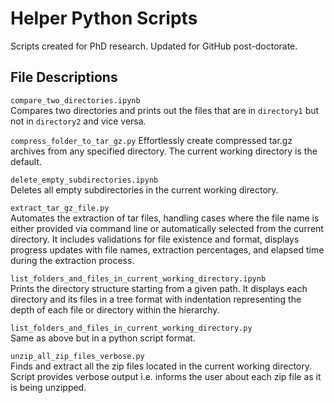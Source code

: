 # Helper Python Scripts
 Scripts created for PhD research. Updated for GitHub post-doctorate.
 
## File Descriptions <a name="files"></a>
`compare_two_directories.ipynb`  
Compares two directories and prints out the files that are in `directory1` but not in `directory2` and vice versa.

`compress_folder_to_tar_gz.py`
Effortlessly create compressed tar.gz archives from any specified directory. The current working directory is the default.

`delete_empty_subdirectories.ipynb`  
Deletes all empty subdirectories in the current working directory.

`extract_tar_gz_file.py`  
Automates the extraction of tar files, handling cases where the file name is either provided via command line or automatically selected from the current directory. It includes validations for file existence and format, displays progress updates with file names, extraction percentages, and elapsed time during the extraction process.

`list_folders_and_files_in_current_working_directory.ipynb`  
Prints the directory structure starting from a given path. 
It displays each directory and its files in a tree format with indentation representing the depth of each file or directory within the hierarchy. 

`list_folders_and_files_in_current_working_directory.py`  
Same as above but in a python script format.

`unzip_all_zip_files_verbose.py`  
Finds and extract all the zip files located in the current working directory.
Script provides verbose output i.e. informs the user about each zip file as it is being
unzipped.






